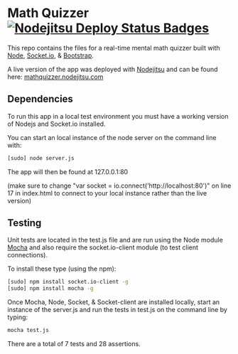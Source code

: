 Math Quizzer  [![Nodejitsu Deploy Status Badges](https://webhooks.nodejitsu.com/joediv31/math-quizzer.png)](https://webops.nodejitsu.com#joediv31/mathquizzer) 
====

This repo contains the files for a real-time mental math quizzer built with [Node](http://nodejs.org/), [Socket.io](http://socket.io/), & [Bootstrap](http://twitter.github.io/bootstrap/).

A live version of the app was deployed with [Nodejitsu](https://www.nodejitsu.com/) and can be found here: [mathquizzer.nodejitsu.com](http://mathquizzer.nodejitsu.com)

Dependencies
----

To run this app in a local test environment you must have a working version of Nodejs and Socket.io installed.

You can start an local instance of the node server on the command line with: 

```bash
[sudo] node server.js
```

The app will then be found at 127.0.0.1:80

(make sure to change "var socket = io.connect('http://localhost:80')" on line 17 in index.html to connect to your local instance rather than the live version) 

Testing
----

Unit tests are located in the test.js file and are run using the Node module [Mocha](http://visionmedia.github.io/mocha/) and also require the socket.io-client module (to test client connections).

To install these type (using the npm):

```bash
[sudo] npm install socket.io-client -g
[sudo] npm install mocha -g 
``` 

Once Mocha, Node, Socket, & Socket-client are installed locally, start an instance of the server.js and run the tests in test.js on the command line by typing:

```bash
mocha test.js
```

There are a total of 7 tests and 28 assertions.
